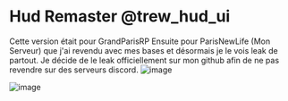 # Hud Remaster @trew_hud_ui
Cette version était pour GrandParisRP Ensuite pour ParisNewLife (Mon Serveur) que j'ai revendu avec mes bases et désormais je le vois leak de partout.
Je décide de le leak officiellement sur mon github afin de ne pas revendre sur des serveurs discord.
![image](https://i.goopics.net/99sgeo.png)

![image](https://i.goopics.net/3e73o0.png)
